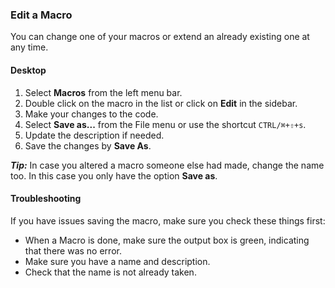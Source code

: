 ### Edit a Macro

You can change one of your macros or extend an already existing one at any time.

#### Desktop

1. Select **Macros** from the left menu bar.
2. Double click on the macro in the list or click on **Edit** in the sidebar.
3. Make your changes to the code.
4. Select **Save as...** from the File menu or use the shortcut `CTRL/⌘+⇧+s`.
5. Update the description if needed.
6. Save the changes by **Save As**.

***Tip:*** In case you altered a macro someone else had made, change the name too. In this case you only have the option **Save as**.

#### Troubleshooting

If you have issues saving the macro, make sure you check these things first:

- When a Macro is done, make sure the output box is green, indicating that there was no error.
- Make sure you have a name and description.
- Check that the name is not already taken.